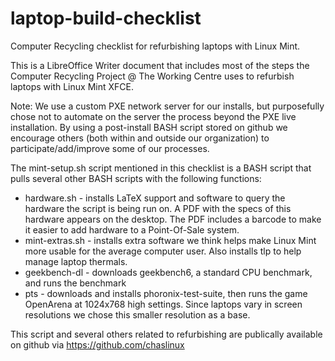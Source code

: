 # laptop-build-checklist
Computer Recycling checklist for refurbishing laptops with Linux Mint.

This is a LibreOffice Writer document that includes most of the steps the Computer Recycling Project @ The Working Centre uses to refurbish laptops with Linux Mint XFCE. 

Note: We use a custom PXE network server for our installs, but purposefully chose not to automate on the server the process beyond the PXE live installation. By using 
a post-install BASH script stored on github we encourage others (both within and outside our organization) to participate/add/improve some of our processes.

The mint-setup.sh script mentioned in this checklist is a BASH script that pulls several other BASH scripts with the following functions:
* hardware.sh - installs LaTeX support and software to query the hardware the script is being run on. A PDF with the specs of this hardware appears on the desktop. The PDF
  includes a barcode to make it easier to add hardware to a Point-Of-Sale system.
* mint-extras.sh - installs extra software we think helps make Linux Mint more usable for the average computer user. Also installs tlp to help manage laptop thermals.
* geekbench-dl - downloads geekbench6, a standard CPU benchmark, and runs the benchmark
* pts - downloads and installs phoronix-test-suite, then runs the game OpenArena at 1024x768 high settings. Since laptops vary in screen resolutions we chose this smaller
  resolution as a base.

This script and several others related to refurbishing are publically available on github via https://github.com/chaslinux


